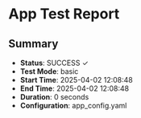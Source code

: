 # App Test Report

## Summary

- **Status**: SUCCESS ✓
- **Test Mode**: basic
- **Start Time**: 2025-04-02 12:08:48
- **End Time**: 2025-04-02 12:08:48
- **Duration**: 0 seconds
- **Configuration**: app_config.yaml


